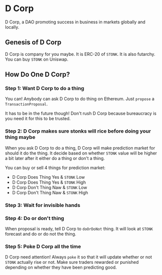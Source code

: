 # D Corp

D Corp, a DAO promoting success in business in markets globally and locally.

## Genesis of D Corp

D Corp is company for you maybe. It is ERC-20 of `STONK`. It is also futarchy. You can buy `STONK` on Uniswap.

## How Do One D Corp?

### Step 1: Want D Corp to do a thing

You can! Anybody can ask D Corp to do thing on Ethereum. Just `propose` a `TransactionProposal`.

It has to be in the future though! Don't rush D Corp because bureaucracy is you need it for this to be trusted.

### Step 2: D Corp makes sure stonks will rice before doing your thing maybe

When you ask D Corp to do a thing, D Corp will make prediction market for should it do the thing. It decide based on whether `STONK` value will be higher a bit later after it either do a thing or don't a thing.

You can buy or sell 4 things for prediction market:

* D Corp Does Thing Yes & `STONK` Low
* D Corp Does Thing Yes & `STONK` High
* D Corp Don't Thing Naw & `STONK` Low
* D Corp Don't Thing Naw & `STONK` High

### Step 3: Wait for invisible hands

### Step 4: Do or don't thing

When proposal is ready, tell D Corp to `doOrDoNot` thing. It will look at `STONK` forecast and do or do not the thing.

### Step 5: Poke D Corp all the time

D Corp need attention! Always `poke` it so that it will update whether or not `STONK` actually rise or not. Make sure traders rewarded or punished depending on whether they have been predicting good.
